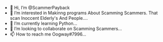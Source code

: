 - 👋 Hi, I’m @ScammerPayback
- 👀 I’m interested in Makinng programs About Scamming Scammers. That scan Inoccent Elderly's And People....
- 🌱 I’m currently learning Python...
- 💞️ I’m looking to collaborate on Scamming Scammers...
- 📫 How to reach me Oogway#7996...
